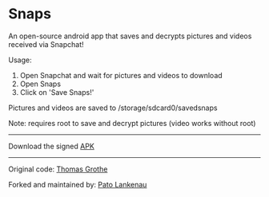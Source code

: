 Snaps
=====

An open-source android app that saves and decrypts pictures and videos received via Snapchat!

Usage:

1. Open Snapchat and wait for pictures and videos to download
2. Open Snaps
3. Click on 'Save Snaps!'

Pictures and videos are saved to /storage/sdcard0/savedsnaps

Note: requires root to save and decrypt pictures (video works without root)

--------

Download the signed [APK](https://github.com/pato/snapsaver/blob/master/Snaps.apk?raw=true)

--------
Original code: [Thomas Grothe](https://github.com/grothedev/snapsaver)

Forked and maintained by: [Pato Lankenau](https://github.com/pato/snapsaver)
